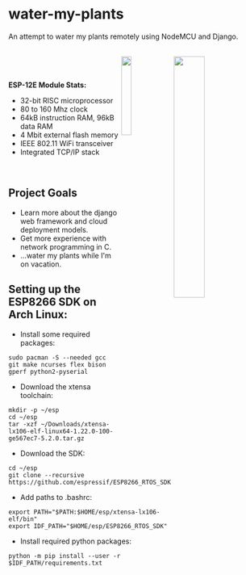 # water-my-plants
An attempt to water my plants remotely using NodeMCU and Django.

<br>
<img align="right" src="https://i.imgur.com/wbkhrl5.png" width="35%" height="35%">
<img align="right" src="http://clipart-library.com/images_k/plant-transparent-background/plant-transparent-background-7.png" width="20%" height="20%">
<br><br>

**ESP-12E Module Stats:**
- 32-bit RISC microprocessor
- 80 to 160 Mhz clock
- 64kB instruction RAM, 96kB data RAM
- 4 Mbit external flash memory
- IEEE 802.11 WiFi transceiver
- Integrated TCP/IP stack

<br>

## Project Goals
- Learn more about the django web framework and cloud deployment models.
- Get more experience with network programming in C.
- ...water my plants while I'm on vacation.

## Setting up the ESP8266 SDK on Arch Linux:
- Install some required packages:
```
sudo pacman -S --needed gcc git make ncurses flex bison gperf python2-pyserial
```
- Download the xtensa toolchain:
```
mkdir -p ~/esp
cd ~/esp
tar -xzf ~/Downloads/xtensa-lx106-elf-linux64-1.22.0-100-ge567ec7-5.2.0.tar.gz
```
- Download the SDK:
```
cd ~/esp
git clone --recursive https://github.com/espressif/ESP8266_RTOS_SDK.git
```
- Add paths to .bashrc:
```
export PATH="$PATH:$HOME/esp/xtensa-lx106-elf/bin"
export IDF_PATH="$HOME/esp/ESP8266_RTOS_SDK"
```
- Install required python packages:
```
python -m pip install --user -r $IDF_PATH/requirements.txt
```
